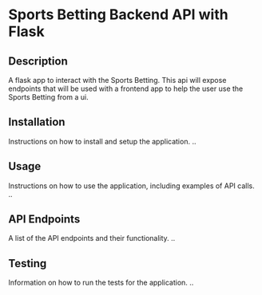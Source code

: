 # Sports Betting Backend API with Flask

## Description
A flask app to interact with the Sports Betting. This api will expose endpoints that will be used with a frontend app to help the user use the Sports Betting from a ui.

## Installation
Instructions on how to install and setup the application.
..
## Usage
Instructions on how to use the application, including examples of API calls.
..
## API Endpoints
A list of the API endpoints and their functionality.
..
## Testing
Information on how to run the tests for the application.
..